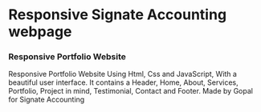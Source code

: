 # Responsive Signate Accounting webpage
### Responsive Portfolio Website
Responsive Portfolio Website Using Html, Css and JavaScript, With a beautiful user interface. It contains a Header, Home, About, Services, Portfolio, Project in mind, Testimonial, Contact and Footer.
Made by Gopal for Signate Accounting
